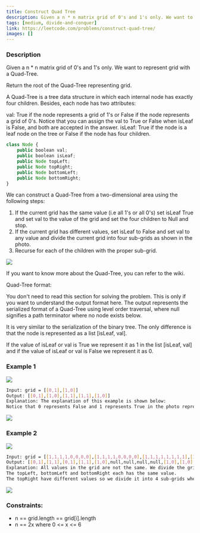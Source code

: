 ```yaml
---
title: Construct Quad Tree
description: Given a n * n matrix grid of 0's and 1's only. We want to represent grid with a Quad-Tree.
tags: [medium, divide-and-conquer]
link: https://leetcode.com/problems/construct-quad-tree/
images: []
---
```


### Description

Given a n * n matrix grid of 0's and 1's only. We want to represent grid with a Quad-Tree.

Return the root of the Quad-Tree representing grid.

A Quad-Tree is a tree data structure in which each internal node has exactly four children. Besides, each node has two attributes:

val: True if the node represents a grid of 1's or False if the node represents a grid of 0's. Notice that you can assign the val to True or False when isLeaf is False, and both are accepted in the answer.
isLeaf: True if the node is a leaf node on the tree or False if the node has four children.

```js
class Node {
    public boolean val;
    public boolean isLeaf;
    public Node topLeft;
    public Node topRight;
    public Node bottomLeft;
    public Node bottomRight;
}
```

We can construct a Quad-Tree from a two-dimensional area using the following steps:

1. If the current grid has the same value (i.e all 1's or all 0's) set isLeaf True and set val to the value of the grid and set the four children to Null and stop.
2. If the current grid has different values, set isLeaf to False and set val to any value and divide the current grid into four sub-grids as shown in the photo.
3. Recurse for each of the children with the proper sub-grid.

![](https://assets.leetcode.com/uploads/2020/02/11/new_top.png)

If you want to know more about the Quad-Tree, you can refer to the wiki.

Quad-Tree format:

You don't need to read this section for solving the problem. This is only if you want to understand the output format here. The output represents the serialized format of a Quad-Tree using level order traversal, where null signifies a path terminator where no node exists below.

It is very similar to the serialization of the binary tree. The only difference is that the node is represented as a list [isLeaf, val].

If the value of isLeaf or val is True we represent it as 1 in the list [isLeaf, val] and if the value of isLeaf or val is False we represent it as 0.

### Example 1

![](https://assets.leetcode.com/uploads/2020/02/11/grid1.png)

```bash
Input: grid = [[0,1],[1,0]]
Output: [[0,1],[1,0],[1,1],[1,1],[1,0]]
Explanation: The explanation of this example is shown below:
Notice that 0 represents False and 1 represents True in the photo representing the Quad-Tree.
```

![](https://assets.leetcode.com/uploads/2020/02/12/e1tree.png)

### Example 2

![](https://assets.leetcode.com/uploads/2020/02/12/e2mat.png)

```bash
Input: grid = [[1,1,1,1,0,0,0,0],[1,1,1,1,0,0,0,0],[1,1,1,1,1,1,1,1],[1,1,1,1,1,1,1,1],[1,1,1,1,0,0,0,0],[1,1,1,1,0,0,0,0],[1,1,1,1,0,0,0,0],[1,1,1,1,0,0,0,0]]
Output: [[0,1],[1,1],[0,1],[1,1],[1,0],null,null,null,null,[1,0],[1,0],[1,1],[1,1]]
Explanation: All values in the grid are not the same. We divide the grid into four sub-grids.
The topLeft, bottomLeft and bottomRight each has the same value.
The topRight have different values so we divide it into 4 sub-grids where each has the same value.
```

![](https://assets.leetcode.com/uploads/2020/02/12/e2tree.png)

### Constraints:

- n == grid.length == grid[i].length
- n == 2x where 0 <= x <= 6